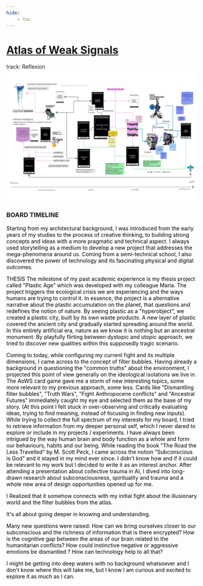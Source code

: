 ```yaml
---
hide:
    - toc
---
```

# [Atlas of Weak Signals](https://fablabbcn.github.io/mdef-docs/academic_year_2022_23/term_1_2022_23/atlas_of_weak_signals_2022_23_%28aows%29/)  
track: Reflexion  
![](myboard2.jpg)

### BOARD TIMELINE

<FONT COLOR=black>
Starting from my architectural background, I was introduced from the early years of my studies to the process of creative thinking, to building strong concepts and ideas with a more pragmatic and technical aspect. I always used storytelling as a medium to develop a new project that addresses the mega-phenomena around us. Coming from a semi-technical school, I also discovered the power of technology and its fascinating physical and digital outcomes.

THESIS
The milestone of my past academic experience is my thesis project called "Plastic Age" which was
developed with my colleague Maria. The project triggers the ecological crisis we are experiencing and the ways humans are trying to control it. In essence, the project is a alternative narrative about the plastic accumulation on the planet, that questions and redefines the notion of nature. By seeing plastic as a "hyperobject", we created a plastic city, built by its own waste products. A new layer of plastic covered the ancient city and gradually started spreading around the world. In this entirely artificial era, nature as we know it is nothing but an ancestral monument. By playfully flirting between dystopic and utopic approach, we tried to discover new qualities within this supposedly tragic scenario.

Coming to today, while configuring my current fight and its multiple dimensions, I came across to the concept of filter bubbles. Having already a background in questioning the "common truths" about the environment, I projected this point of view generally on the ideological isolations we live in. The AoWS card game gave me a storm of new interesting topics, some more relevant to my previous approach, some less. Cards like "Dismantling filter bubbles", "Truth Wars", "Fight Anthropocene conflicts" and "Ancestral Futures" immediately caught my eye and selected them as the base of my story.
(At this point I felt stuck in over-observing and critically evaluating ideas, trying to find meaning, instead of focusing in finding new inputs).
While trying to collect the full spectrum of my interests for my board, I tried to retrieve information from my deeper personal self, which I never dared to explore or include in my projects / experiments.
I have always been intrigued by the way human brain and body function as a whole and form our behaviours, habits and our being. While reading the book "The Road the Less Travelled" by M. Scott Peck, I came across the notion "Subconscious is God" and it stayed in my mind ever since. I didn't know how and if it could be relevant to my work but I decided to write it as an interest anchor. After attending a presentation about collective trauma in AI, I dived into long-drawn research about subconsciousness, spirituality and trauma and a whole new area of design opportunities opened up for me.  

I Realized that it somehow connects with my initial fight about the illusionary world and the filter bubbles from the atlas.

It's all about going deeper in knowing and understanding.

Many new questions were raised:
How can we bring ourselves closer to our subconscious and the richness of information that is there encrypted?
How is the cognitive gap between the areas of our brain related to the humanitarian conflicts? How could instinctive negative or aggressive emotions be dismantled ?
How can technology help to all that?

I might be getting into deep waters with no background whatsoever and I don't know where this will take me, but I know I am curious and excited to explore it as much as I can.
<FONT COLOR=black>
